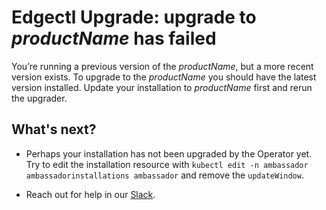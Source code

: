 # Edgectl Upgrade: upgrade to $productName$ has failed

You’re running a previous version of the $productName$, but a more recent version exists.
To upgrade to the $productName$ you should have the latest version installed.
Update your installation to $productName$ first and rerun the upgrader.

## What's next?

* Perhaps your installation has not been upgraded by the Operator yet. Try to edit the installation
  resource with `kubectl edit -n ambassador ambassadorinstallations ambassador` and remove
  the `updateWindow`.

* Reach out for help in our [Slack](https://a8r.io/Slack).
